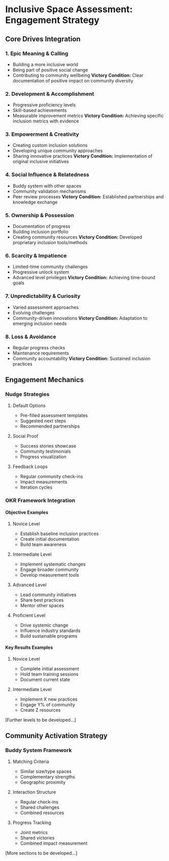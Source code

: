 # Inclusive Space Assessment: Engagement Strategy

## Core Drives Integration

### 1. Epic Meaning & Calling
- Building a more inclusive world
- Being part of positive social change
- Contributing to community wellbeing
**Victory Condition:** Clear documentation of positive impact on community diversity

### 2. Development & Accomplishment
- Progressive proficiency levels
- Skill-based achievements
- Measurable improvement metrics
**Victory Condition:** Achieving specific inclusion metrics with evidence

### 3. Empowerment & Creativity
- Creating custom inclusion solutions
- Developing unique community approaches
- Sharing innovative practices
**Victory Condition:** Implementation of original inclusive initiatives

### 4. Social Influence & Relatedness
- Buddy system with other spaces
- Community validation mechanisms
- Peer review processes
**Victory Condition:** Established partnerships and knowledge exchange

### 5. Ownership & Possession
- Documentation of progress
- Building inclusion portfolio
- Creating community resources
**Victory Condition:** Developed proprietary inclusion tools/methods

### 6. Scarcity & Impatience
- Limited-time community challenges
- Progressive unlock system
- Advanced level privileges
**Victory Condition:** Achieving time-bound goals

### 7. Unpredictability & Curiosity
- Varied assessment approaches
- Evolving challenges
- Community-driven innovations
**Victory Condition:** Adaptation to emerging inclusion needs

### 8. Loss & Avoidance
- Regular progress checks
- Maintenance requirements
- Community accountability
**Victory Condition:** Sustained inclusion practices

## Engagement Mechanics

### Nudge Strategies
1. Default Options
   - Pre-filled assessment templates
   - Suggested next steps
   - Recommended partnerships

2. Social Proof
   - Success stories showcase
   - Community testimonials
   - Progress visualization

3. Feedback Loops
   - Regular community check-ins
   - Impact measurements
   - Iteration cycles

### OKR Framework Integration

#### Objective Examples
1. Novice Level
   - Establish baseline inclusion practices
   - Create initial documentation
   - Build team awareness

2. Intermediate Level
   - Implement systematic changes
   - Engage broader community
   - Develop measurement tools

3. Advanced Level
   - Lead community initiatives
   - Share best practices
   - Mentor other spaces

4. Proficient Level
   - Drive systemic change
   - Influence industry standards
   - Build sustainable programs

#### Key Results Examples
1. Novice Level
   - Complete initial assessment
   - Hold team training sessions
   - Document current state

2. Intermediate Level
   - Implement X new practices
   - Engage Y% of community
   - Create Z resources

[Further levels to be developed...]

## Community Activation Strategy

### Buddy System Framework
1. Matching Criteria
   - Similar size/type spaces
   - Complementary strengths
   - Geographic proximity

2. Interaction Structure
   - Regular check-ins
   - Shared challenges
   - Combined resources

3. Progress Tracking
   - Joint metrics
   - Shared victories
   - Combined impact measurement

[More sections to be developed...]